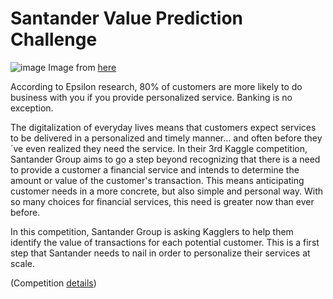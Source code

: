 # Santander Value Prediction Challenge
![image](http://prod-upp-image-read.ft.com/38adfc9e-ba21-11e7-8c12-5661783e5589)
Image from [here](https://www.ft.com/content/5d20900a-ba08-11e7-8c12-5661783e5589)

According to Epsilon research, 80% of customers are more likely to do business with you if you provide personalized service. Banking is no exception.

The digitalization of everyday lives means that customers expect services to be delivered in a personalized and timely manner… and often before they´ve even realized they need the service. In their 3rd Kaggle competition, Santander Group aims to go a step beyond recognizing that there is a need to provide a customer a financial service and intends to determine the amount or value of the customer's transaction. This means anticipating customer needs in a more concrete, but also simple and personal way. With so many choices for financial services, this need is greater now than ever before.

In this competition, Santander Group is asking Kagglers to help them identify the value of transactions for each potential customer. This is a first step that Santander needs to nail in order to personalize their services at scale.

(Competition [details](https://www.kaggle.com/c/santander-value-prediction-challenge))
